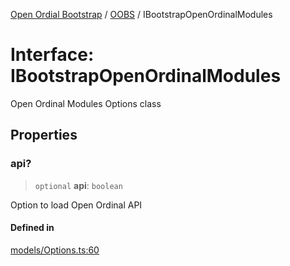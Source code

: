 [Open Ordial Bootstrap](../../README.md) / [OOBS](../README.md) / IBootstrapOpenOrdinalModules

# Interface: IBootstrapOpenOrdinalModules

Open Ordinal Modules Options class

## Properties

### api?

> `optional` **api**: `boolean`

Option to load Open Ordinal API

#### Defined in

[models/Options.ts:60](https://github.com/open-ordinal/open-ordinal-bootstrap/blob/016feec9b8b1e9113d46e85545127ab92a2172b6/src/models/Options.ts#L60)

